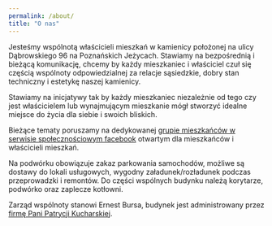 ```yaml
---
permalink: /about/
title: "O nas"
---
```

Jesteśmy wspólnotą właścicieli mieszkań w kamienicy położonej na ulicy Dąbrowskiego 96 na Poznańskich Jeżycach. Stawiamy na bezpośrednią i bieżącą komunikację, chcemy by każdy mieszkaniec i właściciel czuł się częścią wspólnoty odpowiedzialnej za relacje sąsiedzkie, dobry stan techniczny i estetykę naszej kamienicy.

Stawiamy na inicjatywy tak by każdy mieszkaniec niezależnie od tego czy jest właścicielem lub wynajmującym mieszkanie mógł stworzyć idealne miejsce do życia dla siebie i swoich bliskich. 

Bieżące tematy poruszamy na dedykowanej [grupie mieszkańców w serwisie społecznościowym facebook](http://bit.ly/dabrowskiego) otwartym dla mieszkańców i właścicieli mieszkań.

Na podwórku obowiązuje zakaz parkowania samochodów, możliwe są dostawy do lokali usługowych, wygodny załadunek/rozładunek podczas przeprowadzki i remontów. Do części wspólnych budynku należą korytarze, podwórko oraz zaplecze kotłowni.

Zarząd wspólnoty stanowi Ernest Bursa, budynek jest administrowany przez [firmę Pani Patrycji Kucharskiej](http://nieruchomoscipk.pl).
